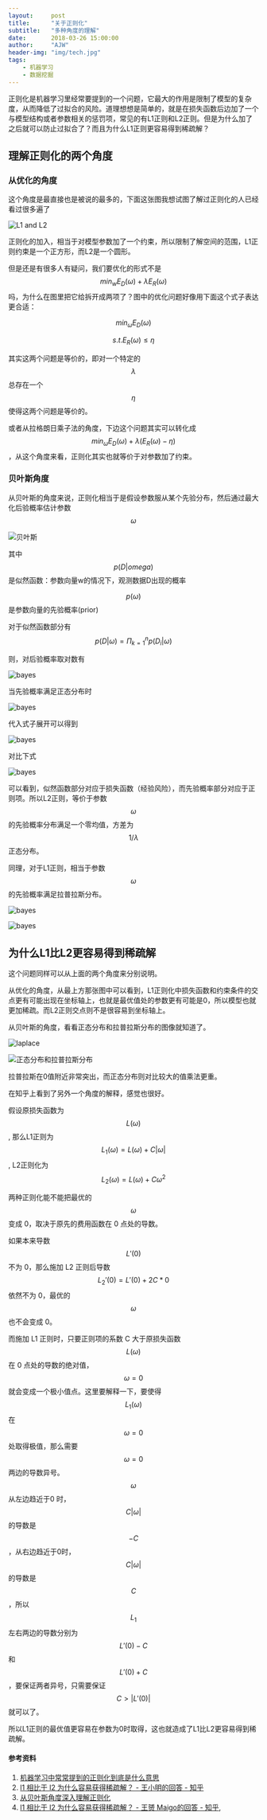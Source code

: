 ```yaml
---
layout:     post
title:      "关于正则化"
subtitle:   "多种角度的理解"
date:       2018-03-26 15:00:00
author:     "AJW"
header-img: "img/tech.jpg"
tags:
    - 机器学习
    - 数据挖掘
---
```


正则化是机器学习里经常要提到的一个问题，它最大的作用是限制了模型的复杂度，从而降低了过拟合的风险。道理想想是简单的，就是在损失函数后边加了一个与模型结构或者参数相关的惩罚项，常见的有L1正则和L2正则。但是为什么加了之后就可以防止过拟合了？而且为什么L1正则更容易得到稀疏解？

## 理解正则化的两个角度

### 从优化的角度

这个角度是最直接也是被说的最多的，下面这张图我想试图了解过正则化的人已经看过很多遍了

![L1 and L2](\img\in-post\regularization\L1_and_L2.jpg)

正则化的加入，相当于对模型参数加了一个约束，所以限制了解空间的范围，L1正则约束是一个正方形，而L2是一个圆形。

但是还是有很多人有疑问，我们要优化的形式不是$$min_w E_D(\omega)+\lambda E_R(\omega)$$吗，为什么在图里把它给拆开成两项了？图中的优化问题好像用下面这个式子表达更合适：

$$min_\omega E_D(\omega)$$

$$s.t. E_R(\omega) \le \eta $$

其实这两个问题是等价的，即对一个特定的$$\lambda$$总存在一个$$\eta$$ 使得这两个问题是等价的。

或者从拉格朗日乘子法的角度，下边这个问题其实可以转化成$$min_\omega E_D(\omega) + \lambda (E_R(\omega)-\eta )$$，从这个角度来看，正则化其实也就等价于对参数加了约束。

### 贝叶斯角度

从贝叶斯的角度来说，正则化相当于是假设参数服从某个先验分布，然后通过最大化后验概率估计参数$$\omega$$

![贝叶斯](\img\in-post\regularization\bayes1.png)

其中$$p(D\vert omega)$$是似然函数：参数向量w的情况下，观测数据D出现的概率

$$p(\omega)$$是参数向量的先验概率(prior)

对于似然函数部分有$$p(D\vert \omega) = \Pi_{k =1}^{n}p(D_i\vert \omega)$$

则，对后验概率取对数有

![bayes](\img\in-post\regularization\bayes2.jpg)

当先验概率满足正态分布时

![bayes](\img\in-post\regularization\bayes3.png)

代入式子展开可以得到

![bayes](\img\in-post\regularization\bayes4.jpg)

对比下式

![bayes](\img\in-post\regularization\bayes5.png)

可以看到，似然函数部分对应于损失函数（经验风险），而先验概率部分对应于正则项。所以L2正则，等价于参数$$\omega$$的先验概率分布满足一个零均值，方差为$$1/\lambda$$正态分布。

同理，对于L1正则，相当于参数$$\omega$$的先验概率满足拉普拉斯分布。

![bayes](\img\in-post\regularization\bayes6.png)

![bayes](\img\in-post\regularization\bayes7.jpg)

## 为什么L1比L2更容易得到稀疏解

这个问题同样可以从上面的两个角度来分别说明。

从优化的角度，从最上方那张图中可以看到，L1正则化中损失函数和约束条件的交点更有可能出现在坐标轴上，也就是最优值处的参数更有可能是0，所以模型也就更加稀疏。而L2正则交点则不是很容易到坐标轴上。

从贝叶斯的角度，看看正态分布和拉普拉斯分布的图像就知道了。

![laplace](\img\in-post\regularization\laplace.jpg)

![正态分布和拉普拉斯分布](\img\in-post\regularization\normal_laplace.jpg)

拉普拉斯在0值附近非常突出，而正态分布则对比较大的值乘法更重。



在知乎上看到了另外一个角度的解释，感觉也很好。

假设原损失函数为$$L(\omega)$$, 那么L1正则为$$L_1(\omega) = L(\omega) + C\vert \omega\vert$$, L2正则化为$$L_2(\omega) = L(\omega) + C\omega^2$$

两种正则化能不能把最优的$$\omega$$变成 0，取决于原先的费用函数在 0 点处的导数。

如果本来导数$$L'(0)$$不为 0，那么施加 L2 正则后导数$$L_2'(0) = L'(0) + 2C * 0$$依然不为 0，最优的 $$\omega$$也不会变成 0。

而施加 L1 正则时，只要正则项的系数 C 大于原损失函数$$L(\omega)$$在 0 点处的导数的绝对值， $$\omega = 0$$ 就会变成一个极小值点。这里要解释一下，要使得$$L_1(\omega)$$在$$\omega = 0$$处取得极值，那么需要$$\omega = 0$$两边的导数异号。$$\omega$$从左边趋近于0 时，$$C\vert \omega\vert$$的导数是$$-C$$，从右边趋近于0时，$$C\vert\omega\vert$$的导数是$$C$$，所以$$L_1$$左右两边的导数分别为$$L'(0) - C$$和$$L'(0) + C$$，要保证两者异号，只需要保证$$C\gt \vert L'(0)\vert$$就可以了。

所以L1正则的最优值更容易在参数为0时取得，这也就造成了L1比L2更容易得到稀疏解。



#### 参考资料

1. [机器学习中常常提到的正则化到底是什么意思](https://www.zhihu.com/question/20924039)
2. [l1 相比于 l2 为什么容易获得稀疏解？ - 王小明的回答 - 知乎](https://www.zhihu.com/question/37096933/answer/189905987)
3. [从贝叶斯角度深入理解正则化](https://blog.csdn.net/zhuxiaodong030/article/details/54408786)
4. [l1 相比于 l2 为什么容易获得稀疏解？ - 王赟 Maigo的回答 - 知乎](https://www.zhihu.com/question/37096933/answer/70426653),